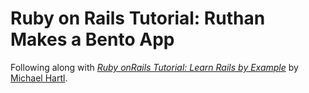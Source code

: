 # Ruby on Rails Tutorial: Ruthan Makes a Bento App 

Following along with [*Ruby onRails Tutorial: Learn Rails by Example*](http://railstutorial.org) by [Michael Hartl](http://michaelhartl.com/).
